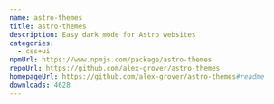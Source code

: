 ```yaml
---
name: astro-themes
title: astro-themes
description: Easy dark mode for Astro websites
categories:
  - css+ui
npmUrl: https://www.npmjs.com/package/astro-themes
repoUrl: https://github.com/alex-grover/astro-themes
homepageUrl: https://github.com/alex-grover/astro-themes#readme
downloads: 4628
---
```

